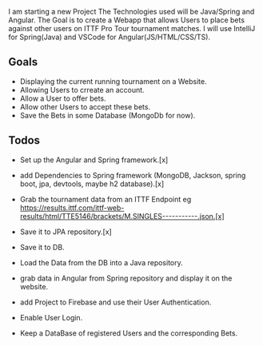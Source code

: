 I am starting a new Project
The Technologies used will be Java/Spring and Angular.
The Goal is to create a Webapp that allows Users to place bets against other users on ITTF Pro Tour tournament matches.
I will use IntelliJ for Spring(Java) and VSCode for Angular(JS/HTML/CSS/TS).

## Goals

* Displaying the current running tournament on a Website.
* Allowing Users to crreate an account.
* Allow a User to offer bets.
* Allow other Users to accept these bets.
* Save the Bets in some Database (MongoDb for now).

## Todos

* Set up the Angular and Spring framework.[x]
* add Dependencies to Spring framework (MongoDB, Jackson, spring boot, jpa, devtools, maybe h2 database).[x]

* Grab the tournament data from an ITTF Endpoint eg https://results.ittf.com/ittf-web-results/html/TTE5146/brackets/M.SINGLES-----------.json.[x]
* Save it to JPA repository.[x]
* Save it to DB.
* Load the Data from the DB into a Java repository.
* grab data in Angular from Spring repository and display it on the website.

* add Project to Firebase and use their User Authentication.
* Enable User Login.
* Keep a DataBase of registered Users and the corresponding Bets.

